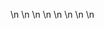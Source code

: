 

















































\n
\n
\n
\n
\n
\n
\n
\n




















































































































































































































































































